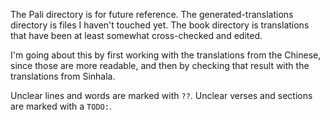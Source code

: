 The Pali directory is for future reference.
The generated-translations directory is files I haven't touched yet.
The book directory is translations that have been at least somewhat
cross-checked and edited.

I'm going about this by first working with the translations from the Chinese,
since those are more readable, and then by checking that result with the
translations from Sinhala.

Unclear lines and words are marked with `??`. Unclear verses and sections are
marked with a `TODO:`.
